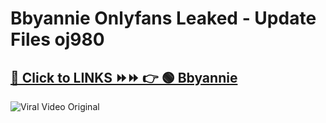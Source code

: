 
 # Bbyannie Onlyfans Leaked - Update Files oj980

## <h2><a href="https://clipsfans.com/Bbyannie&ref=git">🔗 Click to LINKS ⏩⏩ 👉 🟢 Bbyannie </a></h2>

<a href="https://clipsfans.com/Bbyannie&ref=git" rel="nofollow" data-target="animated-image.originalLink"><img src="https://i.ibb.co.com/xMMVF88/686577567.gif" alt="Viral Video Original" style="max-width: 100%; display: inline-block;" data-target="animated-image.originalImage"></a>

